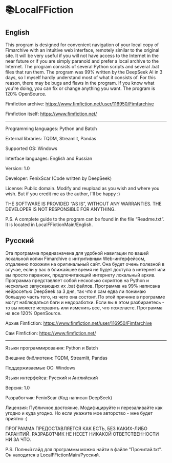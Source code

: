 # 📚LocalFFiction
## English
This program is designed for convenient navigation of your local copy of Fimarchive with an intuitive web interface, remotely similar to the original site. It will be very useful if you will not have access to the Internet in the near future or if you are simply paranoid and prefer a local archive to the Internet. The program consists of several Python scripts and several .bat files that run them. The program was 99% written by the DeepSeek AI in 3 days, so I myself hardly understand most of what it consists of. For this reason, there may be bugs and flaws in the program. If you know what you're doing, you can fix or change anything you want. The program is 120% OpenSource.

Fimfiction archive: https://www.fimfiction.net/user/116950/Fimfarchive

Fimfiction itself: https://www.fimfiction.net/

---

Programming languages: Python and Batch

External libraries: TQDM, Streamlit, Pandas

Supported OS: Windows

Interface languages: English and Russian

Version: 1.0

Developer: FenixScar (Code written by DeepSeek)

License: Public domain. Modify and reupload as you wish and where you wish. But if you credit me as the author, I'll be happy :)

THE SOFTWARE IS PROVIDED “AS IS”, WITHOUT ANY WARRANTIES. THE DEVELOPER IS NOT RESPONSIBLE FOR ANYTHING.

P.S. A complete guide to the program can be found in the file “Readme.txt”. It is located in LocalFFictionMain/English.

## Русский
Эта программа предназначена для удобной навигации по вашей локальной копии Fimarchive с интуитивным Web-интерфейсом, отдаленно похожим на оригинальный сайт. Она будет очень полезной в случае, если у вас в ближайшее время не будет доступа в интернет или вы просто параноик, предпочитающий интернету локальный архив. Программа представляет собой несколько скриптов на Python и несколько запускающих их .bat файлов. Программа на 99% написана нейросетью DeepSeek за 3 дня, так что я сам едва ли понимаю большую часть того, из чего она состоит. По этой причине в программе могут наблюдаться баги и недоработки. Если вы в этом разбираетесь - то вы можете исправить или изменить все, что пожелаете. Программа на все 120% OpenSource.

Архив Fimfiction: https://www.fimfiction.net/user/116950/Fimfarchive

Сам Fimfiction: https://www.fimfiction.net/

---

Языки программирования: Python и Batch

Внешние библиотеки: TQDM, Streamlit, Pandas

Поддерживаемые ОС: Windows

Языки интерфейса: Русский и Английский

Версия: 1.0

Разработчик: FenixScar (Код написан DeepSeek)

Лицензия: Публичное достояние. Модифицируйте и перезаливайте как угодно и куда угодно. Но если укажите мое авторство - мне будет приятно :)

ПРОГРАММА ПРЕДОСТАВЛЯЕТСЯ КАК ЕСТЬ, БЕЗ КАКИХ-ЛИБО ГАРАНТИЙ. РАЗРАБОТЧИК НЕ НЕСЕТ НИКАКОЙ ОТВЕТСТВЕННОСТИ НИ ЗА ЧТО.

P.S. Полный гайд для программы можно найти в файле "Прочитай.txt". Он находится в LocalFFictionMain/Русский.
